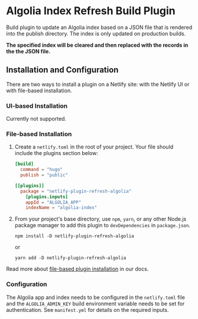 # Algolia Index Refresh Build Plugin

Build plugin to update an Algolia index based on a JSON file that is rendered into the publish directory. The index is only updated on production builds.

**The specified index will be cleared and then replaced with the records in the the JSON file.**

## Installation and Configuration

There are two ways to install a plugin on a Netlify site: with the Netlify UI or with file-based installation.

### UI-based Installation

Currently not supported.

### File-based Installation

1. Create a `netlify.toml` in the root of your project. Your file should include the plugins section below:

    ```toml
    [build]
      command = "hugo"
      publish = "public"

    [[plugins]]
      package = "netlify-plugin-refresh-algolia"
        [plugins.inputs]
        appId = "ALGOLIA_APP"
        indexName = "algolia-index"
    ```

2. From your project's base directory, use `npm`, `yarn`, or any other Node.js package manager to add this plugin to `devDependencies` in `package.json`.

    ```
    npm install -D netlify-plugin-refresh-algolia
    ```

    or

    ```
    yarn add -D netlify-plugin-refresh-algolia
    ```

Read more about [file-based plugin installation](https://docs.netlify.com/configure-builds/build-plugins/#file-based-installation) in our docs.

### Configuration

The Algolia app and index needs to be configured in the `netlify.toml` file and the `ALGOLIA_ADMIN_KEY` build environment variable needs to be set for authentication. See `manifest.yml` for details on the required inputs.
